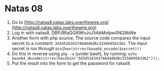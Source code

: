 # Natas 08

1. Go to [http://natas8.natas.labs.overthewire.org](http://natas8.natas.labs.overthewire.org)
2. Log in with natas8, DBfUBfqQG69KvJvJ1iAbMoIpwSNQ9bWe
3. Another form with php source; The source code compares the input secret to a constant: `3d3d516343746d4d6d6c315669563362`. The input secret is run through `bin2hex(strrev(base64_encode($secret)))`
5. Do this in reverse using `php -a` (under bash), by running: `echo base64_decode(strrev(hex2bin("3d3d516343746d4d6d6c315669563362")));`
6. Put the result into the form to get the password for natas9.
